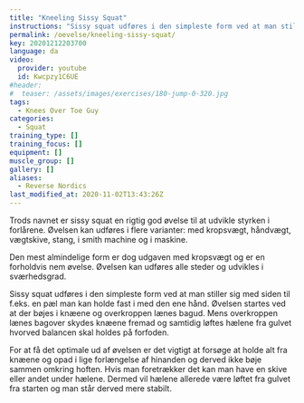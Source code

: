 ```yaml
---
title: "Kneeling Sissy Squat"
instructions: "Sissy squat udføres i den simpleste form ved at man stiller sig med siden til f.eks. en pæl man kan holde fast i med den ene hånd. Øvelsen startes ved at der bøjes i knæene og overkroppen lænes bagud. Mens overkroppen lænes bagover skydes knæene fremad og samtidig løftes hælene fra gulvet hvorved balancen skal holdes på forfoden."
permalink: /oevelse/kneeling-sissy-squat/
key: 20201212203700
language: da
video:
  provider: youtube
  id: Kwcpzy1C6UE
#header:
#  teaser: /assets/images/exercises/180-jump-0-320.jpg
tags:
  - Knees Over Toe Guy
categories:
  - Squat
training_type: []
training_focus: []
equipment: []
muscle_group: []
gallery: []
aliases:
  - Reverse Nordics
last_modified_at: 2020-11-02T13:43:26Z
---
```


Trods navnet er sissy squat en rigtig god øvelse til at udvikle styrken i forlårene. Øvelsen kan udføres i flere varianter: med kropsvægt, håndvægt, vægtskive, stang, i smith machine og i maskine.

Den mest almindelige form er dog udgaven med kropsvægt og er en forholdvis nem øvelse. Øvelsen kan udføres alle steder og udvikles i sværhedsgrad.

Sissy squat udføres i den simpleste form ved at man stiller sig med siden til f.eks. en pæl man kan holde fast i med den ene hånd. Øvelsen startes ved at der bøjes i knæene og overkroppen lænes bagud. Mens overkroppen lænes bagover skydes knæene fremad og samtidig løftes hælene fra gulvet hvorved balancen skal holdes på forfoden.

For at få det optimale ud af øvelsen er det vigtigt at forsøge at holde alt fra knæene og opad i lige forlængelse af hinanden og derved ikke bøje sammen omkring hoften. Hvis man foretrækker det kan man have en skive eller andet under hælene. Dermed vil hælene allerede være løftet fra gulvet fra starten og man står derved mere stabilt.
